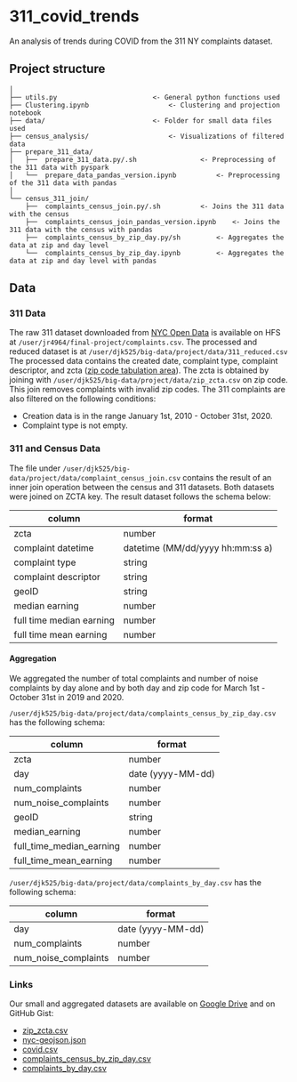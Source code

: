 # 311_covid_trends
An analysis of trends during COVID from the 311 NY complaints dataset.

## Project structure

```
│
├── utils.py      		  			<- General python functions used
├── Clustering.ipynb      		  		<- Clustering and projection notebook
├── data/      		  				<- Folder for small data files used
├── census_analysis/      				<- Visualizations of filtered data
├── prepare_311_data/      		
│   ├──  prepare_311_data.py/.sh     			<- Preprocessing of the 311 data with pyspark
│   └──  prepare_data_pandas_version.ipynb  		<- Preprocessing of the 311 data with pandas
│
└── census_311_join/      	
    ├──  complaints_census_join.py/.sh     		<- Joins the 311 data with the census
    ├──  complaints_census_join_pandas_version.ipynb    <- Joins the 311 data with the census with pandas
    ├──  complaints_census_by_zip_day.py/sh  		<- Aggregates the data at zip and day level
    └──  complaints_census_by_zip_day.ipynb  		<- Aggregates the data at zip and day level with pandas
```


## Data

### 311 Data

The raw 311 dataset downloaded from [NYC Open Data](https://data.cityofnewyork.us/Social-Services/311-Service-Requests-from-2010-to-Present/erm2-nwe9) is available on HFS at `/user/jr4964/final-project/complaints.csv`. The processed and reduced dataset is at `/user/djk525/big-data/project/data/311_reduced.csv` The processed data contains the created date, complaint type, complaint descriptor, and zcta ([zip code tabulation area](https://www.census.gov/programs-surveys/geography/guidance/geo-areas/zctas.html)). The zcta is obtained by joining with `/user/djk525/big-data/project/data/zip_zcta.csv` on zip code. This join removes complaints with invalid zip codes. The 311 complaints are also filtered on the following conditions:

- Creation data is in the range January 1st, 2010 - October 31st, 2020.
- Complaint type is not empty.

### 311 and Census Data

The file under `/user/djk525/big-data/project/data/complaint_census_join.csv` contains the result of an inner join operation between the census and 311 datasets. Both datasets were joined on ZCTA key. The result dataset follows the schema below:


column                  | format
-----                   |-------
zcta                    | number
complaint datetime      | datetime (MM/dd/yyyy hh:mm:ss a)
complaint type          | string
complaint descriptor    | string
geoID                   | string
median earning          | number
full time median earning| number
full time mean earning  | number

#### Aggregation

We aggregated the number of total complaints and number of noise complaints by day alone and by both day and zip code for March 1st - October 31st in 2019 and 2020.

`/user/djk525/big-data/project/data/complaints_census_by_zip_day.csv` has the following schema:

column                  | format
-----                   |-------
zcta                    | number
day                     | date (yyyy-MM-dd)
num_complaints          | number
num_noise_complaints    | number
geoID                   | string
median_earning          | number
full_time_median_earning| number
full_time_mean_earning  | number


`/user/djk525/big-data/project/data/complaints_by_day.csv` has the following schema:

column                  | format
-----                   |-------
day                     | date (yyyy-MM-dd)
num_complaints          | number
num_noise_complaints    | number

### Links

Our small and aggregated datasets are available on [Google Drive](https://drive.google.com/drive/folders/1hjlQlwYxLpaHOl82WMfNiV7az_ZpZ89i?usp=sharing) and on GitHub Gist:

- [zip_zcta.csv](https://gist.github.com/DanielKerrigan/b774aa655e3ccb320cd3560863ed3d3d)
- [nyc-geojson.json](https://gist.github.com/DanielKerrigan/a726b9dd2db50a90b308f7a9915db531)
- [covid.csv](https://gist.github.com/DanielKerrigan/f7baab69fa175bfbd5d10e38ad85b1b4)
- [complaints_census_by_zip_day.csv](https://gist.github.com/DanielKerrigan/c0c8bd921a052bf6cdf87343773202ba)
- [complaints_by_day.csv](https://gist.github.com/DanielKerrigan/fe5ab6e81f5ce6127f05d79933bdf893)

